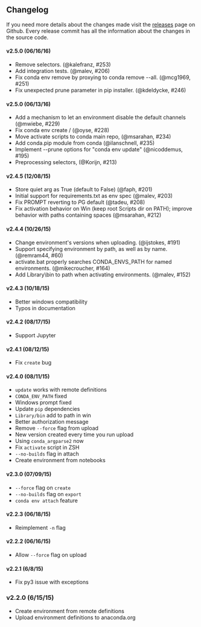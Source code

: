## Changelog

If you need more details about the changes made visit the
[releases](https://github.com/conda/conda-env/releases) page
on Github. Every release commit has all the information about
the changes in the source code.

#### v2.5.0 (06/16/16)

- Remove selectors. (@kalefranz, #253)
- Add integration tests. (@malev, #206)
- Fix conda env remove by proxying to conda remove --all. (@mcg1969, #251)
- Fix unexpected prune parameter in pip installer. (@kdeldycke, #246)

#### v2.5.0 (06/13/16)

- Add a mechanism to let an environment disable the default channels (@mwiebe, #229)
- Fix conda env create <username>/<env name> (@oyse, #228)
- Move activate scripts to conda main repo, (@msarahan, #234)
- Add conda.pip module from conda (@ilanschnell, #235)
- Implement --prune options for "conda env update" (@nicoddemus, #195)
- Preprocessing selectors, (@Korijn, #213)

#### v2.4.5 (12/08/15)

- Store quiet arg as True (default to False) (@faph, #201)
- Initial support for requirements.txt as env spec (@malev, #203)
- Fix PROMPT reverting to $P$G default (@tadeu, #208)
- Fix activation behavior on Win (keep root Scripts dir on PATH); improve behavior with paths containing spaces (@msarahan, #212)

#### v2.4.4 (10/26/15)

- Change environment's versions when uploading. (@ijstokes, #191)
- Support specifying environment by path, as well as by name. (@remram44, #60)
- activate.bat properly searches CONDA_ENVS_PATH for named environments. (@mikecroucher, #164)
- Add Library\\bin to path when activating environments. (@malev, #152)

#### v2.4.3 (10/18/15)

- Better windows compatibility
- Typos in documentation

#### v2.4.2 (08/17/15)

- Support Jupyter

#### v2.4.1 (08/12/15)

- Fix `create` bug

#### v2.4.0 (08/11/15)

- `update` works with remote definitions
- `CONDA_ENV_PATH` fixed
- Windows prompt fixed
- Update `pip` dependencies
- `Library/bin` add to path in win
- Better authorization message
- Remove `--force` flag from upload
- New version created every time you run upload
- Using `conda_argparse2` now
- Fix `activate` script in ZSH
- `--no-builds` flag in attach
- Create environment from notebooks

#### v2.3.0 (07/09/15)

- `--force` flag on `create`
- `--no-builds` flag on `export`
- `conda env attach` feature

#### v2.2.3 (06/18/15)

- Reimplement `-n` flag

#### v2.2.2 (06/16/15)

- Allow `--force` flag on upload

#### v2.2.1 (6/8/15)

- Fix py3 issue with exceptions

### v2.2.0 (6/15/15)

- Create environment from remote definitions
- Upload environment definitions to anaconda.org
